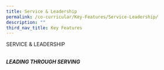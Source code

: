 ```yaml
---
title: Service & Leadership
permalink: /co-curricular/Key-Features/Service-Leadership/
description: ""
third_nav_title: Key Features
---
```

SERVICE & LEADERSHIP

**<br>_LEADING THROUGH SERVING_**